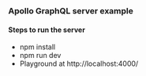 ### Apollo GraphQL server example

#### Steps to run the server

- npm install
- npm run dev
- Playground at http://localhost:4000/
